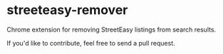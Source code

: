 # streeteasy-remover

Chrome extension for removing StreetEasy listings from search results.

If you'd like to contribute, feel free to send a pull request.
